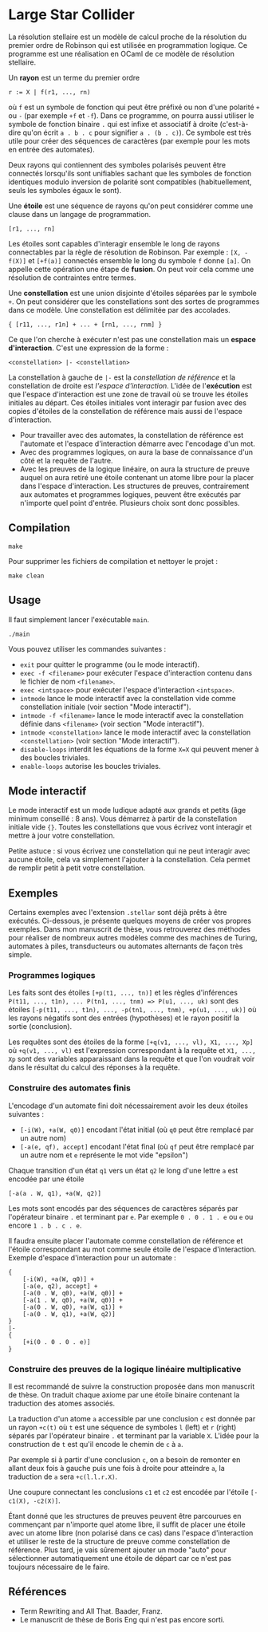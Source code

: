 # Large Star Collider

La résolution stellaire est un modèle de calcul proche de la résolution du premier ordre de Robinson qui est utilisée en programmation logique. Ce programme est une réalisation en OCaml de ce modèle de résolution stellaire.

Un **rayon** est un terme du premier ordre 
```
r := X | f(r1, ..., rn) 
```
où `f` est un symbole de fonction qui peut être préfixé ou non d'une polarité `+` ou `-` (par exemple `+f` et `-f`). Dans ce programme, on pourra aussi utiliser le symbole de fonction binaire `.` qui est infixe et associatif à droite (c'est-à-dire qu'on écrit `a . b . c` pour signifier `a . (b . c)`). Ce symbole est très utile pour créer des séquences de caractères (par exemple pour les mots en entrée des automates).

Deux rayons qui contiennent des symboles polarisés peuvent être connectés lorsqu'ils sont unifiables sachant que les symboles de fonction identiques modulo inversion de polarité sont compatibles (habituellement, seuls les symboles égaux le sont).

Une **étoile** est une séquence de rayons qu'on peut considérer comme une clause dans un langage de programmation.
```
[r1, ..., rn]
```
Les étoiles sont capables d'interagir ensemble le long de rayons connectables par la règle de résolution de Robinson. Par exemple : `[X, -f(X)]` et `[+f(a)]` connectés ensemble le long du symbole `f` donne `[a]`. On appelle cette opération une étape de **fusion**. On peut voir cela comme une résolution de contraintes entre termes.


Une **constellation** est une union disjointe d'étoiles séparées par le symbole `+`. On peut considérer que les constellations sont des sortes de programmes dans ce modèle. Une constellation est délimitée par des accolades.
```
{ [r11, ..., r1n] + ... + [rn1, ..., rnm] }
```

Ce que l'on cherche à exécuter n'est pas une constellation mais un **espace d'interaction**. C'est une expression de la forme :
```
<constellation> |- <constellation>
```
La constellation à gauche de `|-` est la *constellation de référence* et la constellation de droite est *l'espace d'interaction*. L'idée de l'**exécution** est que l'espace d'interaction est une zone de travail où se trouve les étoiles initiales au départ. Ces étoiles initiales vont interagir par fusion avec des copies d'étoiles de la constellation de référence mais aussi de l'espace d'interaction.
- Pour travailler avec des automates, la constellation de référence est l'automate et l'espace d'interaction démarre avec l'encodage d'un mot.
- Avec des programmes logiques, on aura la base de connaissance d'un côté et la requête de l'autre.
- Avec les preuves de la logique linéaire, on aura la structure de preuve auquel on aura retiré une étoile contenant un atome libre pour la placer dans l'espace d'interaction. Les structures de preuves, contrairement aux automates et programmes logiques, peuvent être exécutés par n'importe quel point d'entrée. Plusieurs choix sont donc possibles.

## Compilation

```
make
```

Pour supprimer les fichiers de compilation et nettoyer le projet :

```
make clean
```

## Usage

Il faut simplement lancer l'exécutable `main`.

```
./main
```

Vous pouvez utiliser les commandes suivantes :
- `exit` pour quitter le programme (ou le mode interactif).
- `exec -f <filename>` pour exécuter l'espace d'interaction contenu dans le fichier de nom `<filename>`.
- `exec <intspace>` pour exécuter l'espace d'interaction `<intspace>`.
- `intmode` lance le mode interactif avec la constellation vide comme constellation initiale (voir section "Mode interactif").
- `intmode -f <filename>` lance le mode interactif avec la constellation définie dans `<filename>` (voir section "Mode interactif").
- `intmode <constellation>` lance le mode interactif avec la constellation `<constellation>` (voir section "Mode interactif").
- `disable-loops` interdit les équations de la forme `X=X` qui peuvent mener à des boucles triviales.
- `enable-loops` autorise les boucles triviales.

## Mode interactif

Le mode interactif est un mode ludique adapté aux grands et petits (âge minimum conseillé : 8 ans). Vous démarrez à partir de la constellation initiale vide `{}`. Toutes les constellations que vous écrivez vont interagir et mettre à jour votre constellation.

Petite astuce : si vous écrivez une constellation qui ne peut interagir avec aucune étoile, cela va simplement l'ajouter à la constellation. Cela permet de remplir petit à petit votre constellation.

## Exemples

Certains exemples avec l'extension `.stellar` sont déjà prêts à être exécutés. Ci-dessous, je présente quelques moyens de créer vos propres exemples. Dans mon manuscrit de thèse, vous retrouverez des méthodes pour réaliser de nombreux autres modèles comme des machines de Turing, automates à piles, transducteurs ou automates alternants de façon très simple.

### Programmes logiques

Les faits sont des étoiles `[+p(t1, ..., tn)]` et les règles d'inférences `P(t11, ..., t1n), ... P(tn1, ..., tnm) => P(u1, ..., uk)` sont des étoiles `[-p(t11, ..., t1n), ..., -p(tn1, ..., tnm), +p(u1, ..., uk)]` où les rayons négatifs sont des entrées (hypothèses) et le rayon positif la sortie (conclusion).

Les requêtes sont des étoiles de la forme `[+q(v1, ..., vl), X1, ..., Xp]` où `+q(v1, ..., vl)` est l'expression correspondant à la requête et `X1, ..., Xp` sont des variables apparaissant dans la requête et que l'on voudrait voir dans le résultat du calcul des réponses à la requête.

### Construire des automates finis

L'encodage d'un automate fini doit nécessairement avoir les deux étoiles suivantes :
- `[-i(W), +a(W, q0)]` encodant l'état initial (où `q0` peut être remplacé par un autre nom)
- `[-a(e, qf), accept]` encodant l'état final (où `qf` peut être remplacé par un autre nom et `e` représente le mot vide "epsilon")

Chaque transition d'un état `q1` vers un état `q2` le long d'une lettre `a` est encodée par une étoile
```
[-a(a . W, q1), +a(W, q2)]
```

Les mots sont encodés par des séquences de caractères séparés par l'opérateur binaire `.` et terminant par `e`. Par exemple `0 . 0 . 1 . e` ou `e` ou encore `1 . b . c . e`.

Il faudra ensuite placer l'automate comme constellation de référence et l'étoile correspondant au mot comme seule étoile de l'espace d'interaction. Exemple d'espace d'interaction pour un automate :

```
{
	[-i(W), +a(W, q0)] +
	[-a(e, q2), accept] +
	[-a(0 . W, q0), +a(W, q0)] +
	[-a(1 . W, q0), +a(W, q0)] +
	[-a(0 . W, q0), +a(W, q1)] +
	[-a(0 . W, q1), +a(W, q2)]
}
|-
{
	[+i(0 . 0 . 0 . e)]
} 
```

### Construire des preuves de la logique linéaire multiplicative

Il est recommandé de suivre la construction proposée dans mon manuscrit de thèse. On traduit chaque axiome par une étoile binaire contenant la traduction des atomes associés.

La traduction d'un atome `a` accessible par une conclusion `c` est donnée par un rayon `+c(t)` où `t` est une séquence de symboles `l` (left) et `r` (right) séparés par l'opérateur binaire `.` et terminant par la variable `X`. L'idée pour la construction de `t` est qu'il encode le chemin de `c` à `a`.

Par exemple si à partir d'une conclusion `c`, on a besoin de remonter en allant deux fois à gauche puis une fois à droite pour atteindre `a`, la traduction de `a` sera `+c(l.l.r.X)`.

Une coupure connectant les conclusions `c1` et `c2` est encodée par l'étoile `[-c1(X), -c2(X)]`.

Étant donné que les structures de preuves peuvent être parcourues en commençant par n'importe quel atome libre, il suffit de placer une étoile avec un atome libre (non polarisé dans ce cas) dans l'espace d'interaction et utiliser le reste de la structure de preuve comme constellation de référence. Plus tard, je vais sûrement ajouter un mode "auto" pour sélectionner automatiquement une étoile de départ car ce n'est pas toujours nécessaire de le faire.

## Références

- Term Rewriting and All That. Baader, Franz.
- Le manuscrit de thèse de Boris Eng qui n'est pas encore sorti.